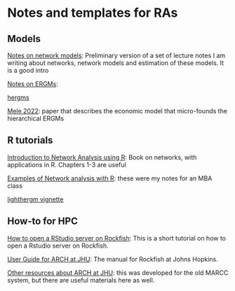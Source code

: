 # Notes and templates for RAs


## Models

[Notes on network models](): Preliminary version of a set of lecture notes I am writing about networks, network models and estimation of these models. It is a good intro

[Notes on ERGMs](): 

[hergms]()

[Mele 2022](http://meleangelo.github.io/files/homophily_dec2019_revisionJBES.pdf): paper that describes the economic model that micro-founds the hierarchical ERGMs

## R tutorials

[Introduction to Network Analysis using R](https://yunranchen.github.io/intro-net-r/): Book on networks, with applications in R. Chapters 1-3 are useful

[Examples of Network analysis with R](): these were my notes for an MBA class

[lighthergm vignette]()


## How-to for HPC
[How to open a RStudio server on Rockfish](/howto/OpenRStudioServer.md): This is a short tutorial on how to open a Rstudio server on Rockfish.

[User Guide for ARCH at JHU](https://www.arch.jhu.edu/guide/): The manual for Rockfish at Johns Hopkins. 

[Other resources about ARCH at JHU](https://marcc.readthedocs.io): this was developed for the old MARCC system, but there are useful materials here as well.
